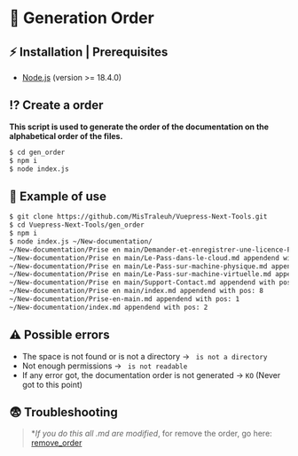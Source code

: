 # 💫 Generation Order

## ⚡ Installation | Prerequisites

* [Node.js](https://nodejs.org) (version >= 18.4.0)

## ⁉️ Create a order

**__This script is used to generate the order of the documentation on the alphabetical order of the files.__**

```bash
$ cd gen_order
$ npm i
$ node index.js 
```

## 🎁 Example of use

```bash
$ git clone https://github.com/MisTraleuh/Vuepress-Next-Tools.git
$ cd Vuepress-Next-Tools/gen_order
$ npm i
$ node index.js ~/New-documentation/
~/New-documentation/Prise en main/Demander-et-enregistrer-une-licence-Pass.md appendend with pos: 3
~/New-documentation/Prise en main/Le-Pass-dans-le-cloud.md appendend with pos: 4
~/New-documentation/Prise en main/Le-Pass-sur-machine-physique.md appendend with pos: 5
~/New-documentation/Prise en main/Le-Pass-sur-machine-virtuelle.md appendend with pos: 6
~/New-documentation/Prise en main/Support-Contact.md appendend with pos: 7
~/New-documentation/Prise en main/index.md appendend with pos: 8
~/New-documentation/Prise-en-main.md appendend with pos: 1
~/New-documentation/index.md appendend with pos: 2
```

## ⚠️ Possible errors

* The space is not found or is not a directory -> ` is not a directory`
* Not enough permissions -> ` is not readable`
* If any error got, the documentation order is not generated -> `KO` (Never got to this point)

## 😨 Troubleshooting

> **If you do this all *.md are modified**, for remove the order, go here: [remove_order](../remove_order/)